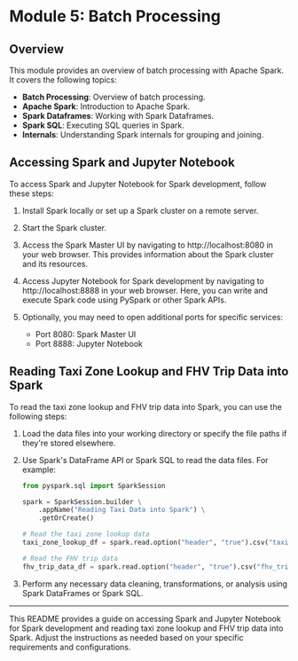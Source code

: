 # Module 5: Batch Processing

## Overview

This module provides an overview of batch processing with Apache Spark. It covers the following topics:

- **Batch Processing**: Overview of batch processing.
- **Apache Spark**: Introduction to Apache Spark.
- **Spark Dataframes**: Working with Spark Dataframes.
- **Spark SQL**: Executing SQL queries in Spark.
- **Internals**: Understanding Spark internals for grouping and joining.

## Accessing Spark and Jupyter Notebook

To access Spark and Jupyter Notebook for Spark development, follow these steps:

1. Install Spark locally or set up a Spark cluster on a remote server.

2. Start the Spark cluster.

3. Access the Spark Master UI by navigating to http://localhost:8080 in your web browser. This provides information about the Spark cluster and its resources.

4. Access Jupyter Notebook for Spark development by navigating to http://localhost:8888 in your web browser. Here, you can write and execute Spark code using PySpark or other Spark APIs.

5. Optionally, you may need to open additional ports for specific services:
   - Port 8080: Spark Master UI
   - Port 8888: Jupyter Notebook

## Reading Taxi Zone Lookup and FHV Trip Data into Spark

To read the taxi zone lookup and FHV trip data into Spark, you can use the following steps:

1. Load the data files into your working directory or specify the file paths if they're stored elsewhere.

2. Use Spark's DataFrame API or Spark SQL to read the data files. For example:

    ```python
    from pyspark.sql import SparkSession

    spark = SparkSession.builder \
        .appName("Reading Taxi Data into Spark") \
        .getOrCreate()

    # Read the taxi zone lookup data
    taxi_zone_lookup_df = spark.read.option("header", "true").csv("taxi_zone_lookup.csv")

    # Read the FHV trip data
    fhv_trip_data_df = spark.read.option("header", "true").csv("fhv_tripdata_2019-10.csv")
    ```

3. Perform any necessary data cleaning, transformations, or analysis using Spark DataFrames or Spark SQL.

---

This README provides a guide on accessing Spark and Jupyter Notebook for Spark development and reading taxi zone lookup and FHV trip data into Spark. Adjust the instructions as needed based on your specific requirements and configurations.
